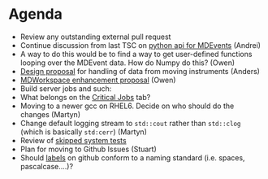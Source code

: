 Agenda
======

* Review any outstanding external pull request
* Continue discussion from last TSC on [python api for MDEvents](https://github.com/mantidproject/documents/blob/master/Design/pythonAlgorithmsForMDEvents.rst) (Andrei)
 * A way to do this would be to find a way to get user-defined functions looping over the MDEvent data. How do Numpy do this? (Owen)
* [Design proposal](https://github.com/mantidproject/documents/blob/master/Design/HandlingMovingInstruments.md) for handling of data from moving instruments (Anders)
* [MDWorkspace enhancement proposal](https://github.com/mantidproject/documents/blob/master/Design/VATES/IMDDimensionUpdate.md) (Owen)
* Build server jobs and such:
 * What belongs on the [Critical Jobs](http://builds.mantidproject.org/) tab?
* Moving to a newer gcc on RHEL6. Decide on who should do the changes (Martyn)
* Change default logging stream to `std::cout` rather than `std::clog` (which is basically `std:cerr`) (Martyn)
* Review of [skipped system tests](http://developer.mantidproject.org/systemtests/)
* Plan for moving to Github Issues (Stuart)
* Should [labels](https://github.com/mantidproject/mantid/labels) on github conform to a naming standard (i.e. spaces, pascalcase....)?
